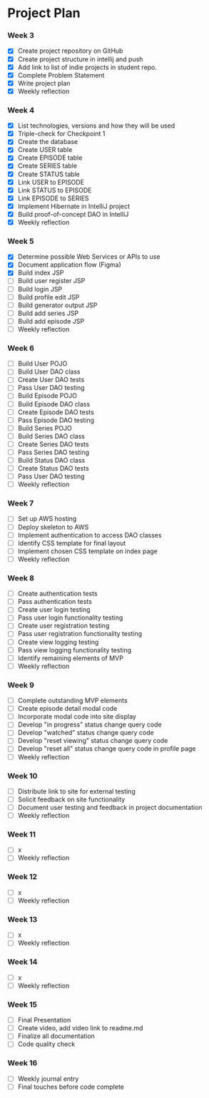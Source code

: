 # Project Plan

### Week 3
- [x] Create project repository on GitHub
- [x] Create project structure in intellij and push
- [x] Add link to list of indie projects in student repo.
- [x] Complete Problem Statement
- [x] Write project plan
- [x] Weekly reflection

### Week 4
- [x] List technologies, versions and how they will be used
- [x] Triple-check for Checkpoint 1
- [x] Create the database
- [x] Create USER table
- [x] Create EPISODE table
- [x] Create SERIES table
- [x] Create STATUS table
- [x] Link USER to EPISODE
- [x] Link STATUS to EPISODE
- [x] Link EPISODE to SERIES
- [x] Implement Hibernate in IntelliJ project
- [x] Build proof-of-concept DAO in IntelliJ
- [x] Weekly reflection

### Week 5
- [x] Determine possible Web Services or APIs to use
- [x] Document application flow (Figma)
- [x] Build index JSP
- [ ] Build user register JSP
- [ ] Build login JSP
- [ ] Build profile edit JSP
- [ ] Build generator output JSP
- [ ] Build add series JSP
- [ ] Build add episode JSP
- [ ] Weekly reflection

### Week 6
- [ ] Build User POJO
- [ ] Build User DAO class
- [ ] Create User DAO tests
- [ ] Pass User DAO testing
- [ ] Build Episode POJO
- [ ] Build Episode DAO class
- [ ] Create Episode DAO tests
- [ ] Pass Episode DAO testing
- [ ] Build Series POJO
- [ ] Build Series DAO class
- [ ] Create Series DAO tests
- [ ] Pass Series DAO testing
- [ ] Build Status DAO class
- [ ] Create Status DAO tests
- [ ] Pass User DAO testing
- [ ] Weekly reflection

### Week 7
- [ ] Set up AWS hosting
- [ ] Deploy skeleton to AWS
- [ ] Implement authentication to access DAO classes
- [ ] Identify CSS template for final layout
- [ ] Implement chosen CSS template on index page
- [ ] Weekly reflection

### Week 8
- [ ] Create authentication tests
- [ ] Pass authentication tests
- [ ] Create user login testing
- [ ] Pass user login functionality testing
- [ ] Create user registration testing
- [ ] Pass user registration functionality testing
- [ ] Create view logging testing 
- [ ] Pass view logging functionality testing
- [ ] Identify remaining elements of MVP
- [ ] Weekly reflection

### Week 9
- [ ] Complete outstanding MVP elements
- [ ] Create episode detail modal code
- [ ] Incorporate modal code into site display
- [ ] Develop "in progress" status change query code
- [ ] Develop "watched" status change query code
- [ ] Develop "reset viewing" status change query code
- [ ] Develop "reset all" status change query code in profile page
- [ ] Weekly reflection

### Week 10
- [ ] Distribute link to site for external testing
- [ ] Solicit feedback on site functionality
- [ ] Document user testing and feedback in project documentation
- [ ] Weekly reflection

### Week 11
- [ ] x
- [ ] Weekly reflection

### Week 12
- [ ] x
- [ ] Weekly reflection

### Week 13
- [ ] x
- [ ] Weekly reflection

### Week 14
- [ ] x
- [ ] Weekly reflection

### Week 15
- [ ] Final Presentation
- [ ] Create video, add video link to readme.md
- [ ] Finalize all documentation
- [ ] Code quality check

### Week 16
- [ ] Weekly journal entry
- [ ] Final touches before code complete